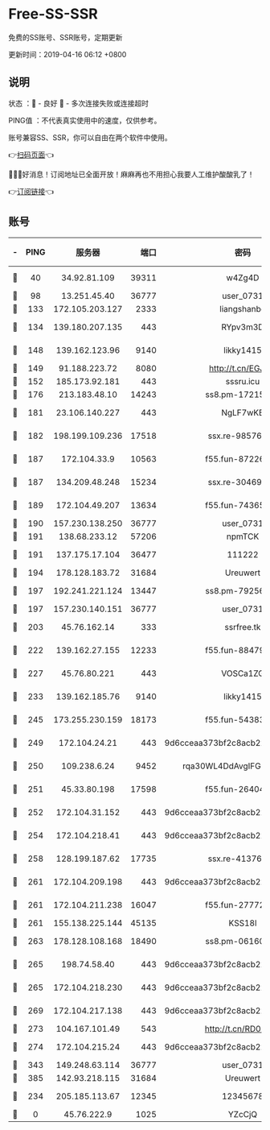 # Free-SS-SSR

免费的SS账号、SSR账号，定期更新

更新时间：2019-04-16 06:12 +0800

## 说明

状态     ：🙂 - 良好 🙁 - 多次连接失败或连接超时

PING值   ：不代表真实使用中的速度，仅供参考。

账号兼容SS、SSR，你可以自由在两个软件中使用。

👉[扫码页面](https://liesauer.github.io/Free-SS-SSR/)👈

🎉🎉🎉好消息！订阅地址已全面开放！麻麻再也不用担心我要人工维护酸酸乳了！

👉[订阅链接](https://www.liesauer.net/yogurt/subscribe?ACCESS_TOKEN=DAYxR3mMaZAsaqUb)👈

## 账号

|-|PING|服务器|端口|密码|加密方式|区域|
|:----:|:----:|:-----:|-----:|:----:|:----:|:----:|
|🙂|40|34.92.81.109|39311|w4Zg4D|chacha20-ietf|US|
|🙂|98|13.251.45.40|36777|user_0731|chacha20|SG|
|🙂|133|172.105.203.127|2333|liangshanbo|chacha20|JP|
|🙂|134|139.180.207.135|443|RYpv3m3D|aes-256-cfb|JP|
|🙂|148|139.162.123.96|9140|likky1415|aes-256-cfb|JP|
|🙂|149|91.188.223.72|8080|http://t.cn/EGJIyrl|rc4-md5|RU|
|🙂|152|185.173.92.181|443|sssru.icu|rc4-md5|RU|
|🙂|176|213.183.48.10|14243|ss8.pm-17215433|rc4-md5|RU|
|🙂|181|23.106.140.227|443|NgLF7wKB|aes-256-cfb|US|
|🙂|182|198.199.109.236|17518|ssx.re-98576674|aes-256-cfb|US|
|🙂|187|172.104.33.9|10563|f55.fun-87226397|aes-256-cfb|SG|
|🙂|187|134.209.48.248|15234|ssx.re-30469029|aes-256-cfb|US|
|🙂|189|172.104.49.207|13634|f55.fun-74365976|aes-256-cfb|SG|
|🙂|190|157.230.138.250|36777|user_0731|chacha20|US|
|🙂|191|138.68.233.12|57206|npmTCK|rc4-md5|US|
|🙂|191|137.175.17.104|36477|111222|aes-256-cfb|US|
|🙂|194|178.128.183.72|31684|Ureuwert|chacha20|US|
|🙂|197|192.241.221.124|13447|ss8.pm-79256086|aes-256-cfb|US|
|🙂|197|157.230.140.151|36777|user_0731|chacha20|US|
|🙂|203|45.76.162.14|333|ssrfree.tk|aes-256-cfb|SG|
|🙂|222|139.162.27.155|12233|f55.fun-88479608|aes-256-cfb|SG|
|🙂|227|45.76.80.221|443|VOSCa1ZG|aes-256-cfb|DE|
|🙂|233|139.162.185.76|9140|likky1415|aes-256-cfb|DE|
|🙂|245|173.255.230.159|18173|f55.fun-54383530|aes-256-cfb|US|
|🙂|249|172.104.24.21|443|9d6cceaa373bf2c8acb22e60b6a58be6|aes-256-cfb|US|
|🙂|250|109.238.6.24|9452|rqa30WL4DdAvgIFG6Fs3znzTa|aes-256-cfb|FR|
|🙂|251|45.33.80.198|17598|f55.fun-26404529|aes-256-cfb|US|
|🙂|252|172.104.31.152|443|9d6cceaa373bf2c8acb22e60b6a58be6|aes-256-cfb|US|
|🙂|254|172.104.218.41|443|9d6cceaa373bf2c8acb22e60b6a58be6|aes-256-cfb|US|
|🙂|258|128.199.187.62|17735|ssx.re-41376346|aes-256-cfb|SG|
|🙂|261|172.104.209.198|443|9d6cceaa373bf2c8acb22e60b6a58be6|aes-256-cfb|US|
|🙂|261|172.104.211.238|16047|f55.fun-27772801|aes-256-cfb|US|
|🙂|261|155.138.225.144|45135|KSS18l|rc4-md5|US|
|🙂|263|178.128.108.168|18490|ss8.pm-06160004|aes-256-cfb|SG|
|🙂|265|198.74.58.40|443|9d6cceaa373bf2c8acb22e60b6a58be6|aes-256-cfb|US|
|🙂|265|172.104.218.230|443|9d6cceaa373bf2c8acb22e60b6a58be6|aes-256-cfb|US|
|🙂|269|172.104.217.138|443|9d6cceaa373bf2c8acb22e60b6a58be6|aes-256-cfb|US|
|🙂|273|104.167.101.49|543|http://t.cn/RD0D7sx|rc4-md5|CA|
|🙂|274|172.104.215.24|443|9d6cceaa373bf2c8acb22e60b6a58be6|aes-256-cfb|US|
|🙂|343|149.248.63.114|36777|user_0731|chacha20|CA|
|🙂|385|142.93.218.115|31684|Ureuwert|chacha20|IN|
|🙂|234|205.185.113.67|12345|12345678|aes-256-cfb|US|
|🙁|0|45.76.222.9|1025|YZcCjQ|rc4-md5|JP|
